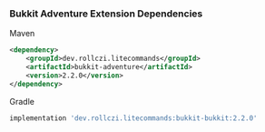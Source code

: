 ### Bukkit Adventure Extension Dependencies
Maven
```xml
<dependency>
    <groupId>dev.rollczi.litecommands</groupId>
    <artifactId>bukkit-adventure</artifactId>
    <version>2.2.0</version>
</dependency>
```
Gradle
```groovy
implementation 'dev.rollczi.litecommands:bukkit-bukkit:2.2.0'
```